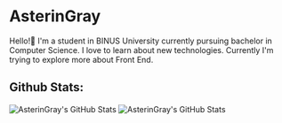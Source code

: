 # AsterinGray
Hello!👋 I'm a student in BINUS University currently pursuing bachelor in Computer Science. I love to learn about new technologies. Currently I'm trying to explore more about Front End.

## Github Stats:
<img align="center" alt="AsterinGray's GitHub Stats" src="https://github-readme-stats.vercel.app/api?username=AsterinGray&show_icons=true&theme=dracula"/>
<img align="center" alt="AsterinGray's GitHub Stats" src="https://github-readme-stats.vercel.app/api/top-langs/?username=AsterinGray&theme=dracula" />  
